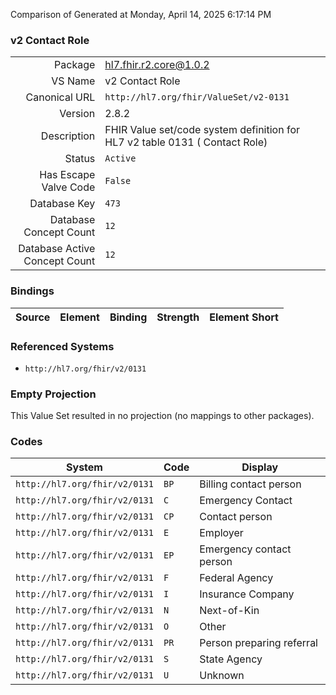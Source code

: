 Comparison of 
Generated at Monday, April 14, 2025 6:17:14 PM

### v2 Contact Role

|      |     |
| ---: | --- |
| Package | hl7.fhir.r2.core@1.0.2 |
| VS Name | v2 Contact Role |
| Canonical URL | `http://hl7.org/fhir/ValueSet/v2-0131` |
| Version | 2.8.2 |
| Description | FHIR Value set/code system definition for HL7 v2 table 0131 ( Contact Role) |
| Status | `Active` |
| Has Escape Valve Code | `False` |
| Database Key | `473` |
| Database Concept Count | `12` |
| Database Active Concept Count | `12` |
### Bindings

| Source | Element | Binding | Strength | Element Short |
| ------ | ------- | ------- | -------- | ------------- |

### Referenced Systems

* `http://hl7.org/fhir/v2/0131`
### Empty Projection

This Value Set resulted in no projection (no mappings to other packages).

### Codes

| System | Code | Display |
| ------ | ---- | ------- |
| `http://hl7.org/fhir/v2/0131` | `BP` | Billing contact person |
| `http://hl7.org/fhir/v2/0131` | `C` | Emergency Contact |
| `http://hl7.org/fhir/v2/0131` | `CP` | Contact person |
| `http://hl7.org/fhir/v2/0131` | `E` | Employer |
| `http://hl7.org/fhir/v2/0131` | `EP` | Emergency contact person |
| `http://hl7.org/fhir/v2/0131` | `F` | Federal Agency |
| `http://hl7.org/fhir/v2/0131` | `I` | Insurance Company |
| `http://hl7.org/fhir/v2/0131` | `N` | Next-of-Kin |
| `http://hl7.org/fhir/v2/0131` | `O` | Other |
| `http://hl7.org/fhir/v2/0131` | `PR` | Person preparing referral |
| `http://hl7.org/fhir/v2/0131` | `S` | State Agency |
| `http://hl7.org/fhir/v2/0131` | `U` | Unknown |
